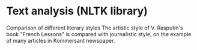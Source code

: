 # Text analysis (NLTK library)
 Comparison of different literary styles
The artistic style of V. Rasputin's book "French Lessons" is compared with journalistic style, on the example of many articles in Kommersant newspaper.
